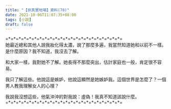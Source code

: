```yaml
---
title: "【非真實地場】資料(70)"
date: 2021-10-06T11:07:35+08:00
tags: [小說]
draft: false
---
```


=\*=\*=\*=\*=\*=\*=\*=\*=\*=\*=\*=\*=\*=\*=\*=\*=\*=\*=\*=\*=\*=\*=  
她最近總和其他人說我妝化得太濃，說了那麼多遍，我當然知道她和以前不一樣。是什麼原因？我不知道，我沒去了解。  

和大家一樣，我對她不了解。她長得不那麼突出，估計家庭也一般，肯定很不容易。  

我只了解這些。他說這是嫉妒，他說這顯然是她嫉妒我。這個世界是怎麼了？一個男人教我理解女人的心理？  

我說我沒想這些，他氣沖沖的對我說：虛偽！我真不知道該說什麼。  
=\*=\*=\*=\*=\*=\*=\*=\*=\*=\*=\*=\*=\*=\*=\*=\*=\*=\*=\*=\*=\*=\*=  